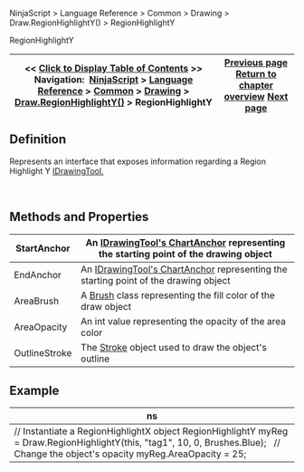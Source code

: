 ﻿


NinjaScript \> Language Reference \> Common \> Drawing \> Draw.RegionHighlightY() \> RegionHighlightY






















RegionHighlightY







| \<\< [Click to Display Table of Contents](regionhighlighty.md) \>\> **Navigation:**     [NinjaScript](ninjascript.md) \> [Language Reference](language_reference_wip.md) \> [Common](common.md) \> [Drawing](drawing.md) \> [Draw.RegionHighlightY()](draw_regionhighlighty.md) \> RegionHighlightY | [Previous page](draw_regionhighlighty.md) [Return to chapter overview](draw_regionhighlighty.md) [Next page](draw_regressionchannel.md) |
| --- | --- |











## Definition


Represents an interface that exposes information regarding a Region Highlight Y [IDrawingTool.](idrawingtool.md)


 


## Methods and Properties




| StartAnchor | An [IDrawingTool's ChartAnchor](idrawingtool.htm#chartanchor) representing the starting point of the drawing object |
| --- | --- |
| EndAnchor | An [IDrawingTool's ChartAnchor](idrawingtool.htm#chartanchor) representing the starting point of the drawing object |
| AreaBrush | A [Brush](http://msdn.microsoft.com/en-us/library/system.windows.media.brush(v=vs.110).aspx) class representing the fill color of the draw object |
| AreaOpacity | An int value representing the opacity of the area color |
| OutlineStroke | The [Stroke](stroke_class.md) object used to draw the object's outline |



## 


## 


## Example




| ns |
| --- |
| // Instantiate a RegionHighlightX object RegionHighlightY myReg \= Draw.RegionHighlightY(this, "tag1", 10, 0, Brushes.Blue);   // Change the object's opacity myReg.AreaOpacity \= 25; |










